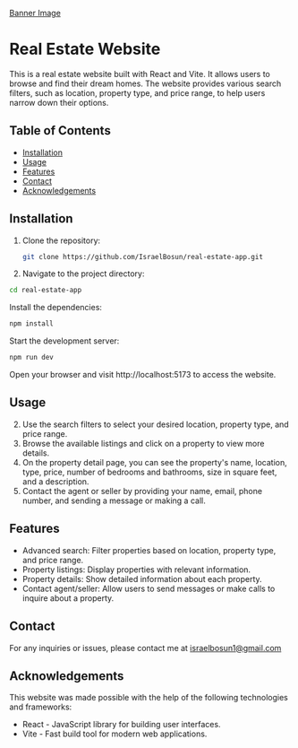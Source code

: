 [Banner Image](real-estate-website.png)

# Real Estate Website

This is a real estate website built with React and Vite. It allows users to browse and find their dream homes. The website provides various search filters, such as location, property type, and price range, to help users narrow down their options.

## Table of Contents

- [Installation](#installation)
- [Usage](#usage)
- [Features](#features)
- [Contact](#contact)
- [Acknowledgements](#acknowledgements)

## Installation

1. Clone the repository:

   ```bash
   git clone https://github.com/IsraelBosun/real-estate-app.git
   ```
   
2. Navigate to the project directory:

```bash
cd real-estate-app
```
Install the dependencies:

```bash
npm install
```
Start the development server:

```bash
npm run dev
```
Open your browser and visit http://localhost:5173 to access the website.

## Usage
2. Use the search filters to select your desired location, property type, and price range.
3. Browse the available listings and click on a property to view more details.
4. On the property detail page, you can see the property's name, location, type, price, number of bedrooms and bathrooms, size in square feet, and a description.
5. Contact the agent or seller by providing your name, email, phone number, and sending a message or making a call.


## Features
- Advanced search: Filter properties based on location, property type, and price range.
- Property listings: Display properties with relevant information.
- Property details: Show detailed information about each property.
- Contact agent/seller: Allow users to send messages or make calls to inquire about a property.

## Contact
For any inquiries or issues, please contact me at israelbosun1@gmail.com

## Acknowledgements
This website was made possible with the help of the following technologies and frameworks:

- React - JavaScript library for building user interfaces.
- Vite - Fast build tool for modern web applications.
